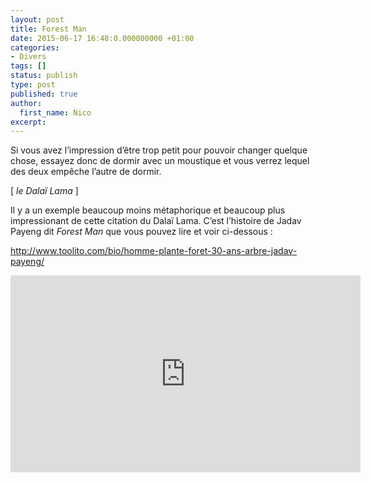 ```yaml
---
layout: post
title: Forest Man
date: 2015-06-17 16:48:0.000000000 +01:00
categories:
- Divers
tags: []
status: publish
type: post
published: true
author:
  first_name: Nico
excerpt:
---
```



Si vous avez l’impression d’être trop petit pour pouvoir changer quelque chose, essayez donc de dormir avec un moustique et vous verrez lequel des deux empêche l’autre de dormir.

[ *le Dalaï Lama* ]


Il y a un exemple beaucoup moins métaphorique et beaucoup plus impressionant de cette citation du Dalaï Lama. C’est l’histoire de Jadav Payeng dit *Forest Man* que vous pouvez lire et voir ci-dessous :

<http://www.toolito.com/bio/homme-plante-foret-30-ans-arbre-jadav-payeng/>


<iframe width="560" height="315" src="https://www.youtube.com/embed/HkZDSqyE1do" frameborder="0" allowfullscreen></iframe>


